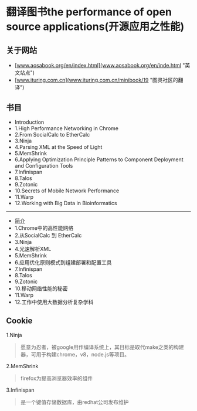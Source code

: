 # 翻译图书the performance of open source applications(开源应用之性能)

## 关于网站

* [www.aosabook.org/en/index.html](www.aosabook.org/en/inde.html  "英文站点")
* [www.ituring.com.cn](www.ituring.com.cn/minibook/19 "图灵社区的翻译")

## 书目

* Introduction
* 1.High Performance Networking in Chrome
* 2.From SocialCalc to EtherCalc
* 3.Ninja
* 4.Parsing XML at the Speed of Light
* 5.MemShrink
* 6.Applying Optimization Principle Patterns to Component Deployment and Configuration Tools
* 7.Infinispan
* 8.Talos
* 9.Zotonic
* 10.Secrets of Mobile Network Performance
* 11.Warp
* 12.Working with Big Data in Bioinformatics

---

* [简介](./Introduction.md)
* 1.Chrome中的高性能网络
* 2.从SocialCalc 到 EtherCalc
* 3.Ninja
* 4.光速解析XML
* 5.MemShrink
* 6.应用优化原则模式到组建部署和配置工具
* 7.Infinispan
* 8.Talos
* 9.Zotonic
* 10.移动网络性能的秘密
* 11.Warp
* 12.工作中使用大数据分析复杂学科


## Cookie

1.Ninja

> 愿意为忍者，被google用作编译系统上，其目标是取代make之类的构建器，可用于构建chrome，v8，node.js等项目。

2.MemShrink

> firefox为提高浏览器效率的组件

3.Infinispan

> 是一个键值存储数据库，由redhat公司发布维护